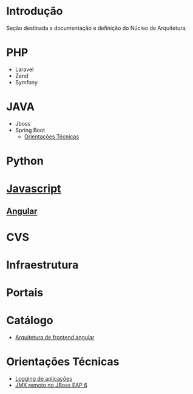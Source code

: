 # Introdução

Seção destinada a documentação e definição do Núcleo de Arquitetura.

# PHP
* Laravel
* Zend
* Symfony

# JAVA
* Jboss
* Spring Boot
  * [Orientações Técnicas](./java/springboot-orientacoes-tecnicas.md)

# Python

# [Javascript](./javascript)
## [Angular](./javascript/angular.md)

# CVS

# Infraestrutura

# Portais

# Catálogo
* [Arquitetura de frontend angular](./catalogo/frontend)

# Orientações Técnicas
* [Logging de aplicações](./orientacoes-tecnicas/logback)
* [JMX remoto no JBoss EAP 6](./orientacoes-tecnicas/jmx-remote-jboss-eap6)

